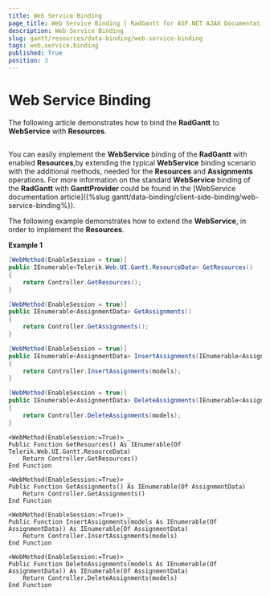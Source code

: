 ```yaml
---
title: Web Service Binding
page_title: Web Service Binding | RadGantt for ASP.NET AJAX Documentation
description: Web Service Binding
slug: gantt/resources/data-binding/web-service-binding
tags: web,service,binding
published: True
position: 3
---
```


# Web Service Binding

The following article demonstrates how to bind the **RadGantt** to **WebService** with **Resources**.

## 

You can easily implement the **WebService** binding of the **RadGantt** with enabled **Resources**,by extending the typical **WebService** binding scenario with the additional methods, needed for the **Resources** and **Assignments** operations. For more information on the standard **WebService** binding of the **RadGantt** with **GanttProvider** could be found in the [WebService documentation article]({%slug gantt/data-binding/client-side-binding/web-service-binding%}).

The following example demonstrates how to extend the **WebService**, in order to implement the **Resources**.

**Example 1**

````C#	
[WebMethod(EnableSession = true)]
public IEnumerable<Telerik.Web.UI.Gantt.ResourceData> GetResources()
{
    return Controller.GetResources();
}

[WebMethod(EnableSession = true)]
public IEnumerable<AssignmentData> GetAssignments()
{
    return Controller.GetAssignments();
}

[WebMethod(EnableSession = true)]
public IEnumerable<AssignmentData> InsertAssignments(IEnumerable<AssignmentData> models)
{
    return Controller.InsertAssignments(models);
}

[WebMethod(EnableSession = true)]
public IEnumerable<AssignmentData> DeleteAssignments(IEnumerable<AssignmentData> models)
{
    return Controller.DeleteAssignments(models);
}
````
````VB
<WebMethod(EnableSession:=True)> _
Public Function GetResources() As IEnumerable(Of Telerik.Web.UI.Gantt.ResourceData)
    Return Controller.GetResources()
End Function

<WebMethod(EnableSession:=True)> _
Public Function GetAssignments() As IEnumerable(Of AssignmentData)
    Return Controller.GetAssignments()
End Function

<WebMethod(EnableSession:=True)> _
Public Function InsertAssignments(models As IEnumerable(Of AssignmentData)) As IEnumerable(Of AssignmentData)
    Return Controller.InsertAssignments(models)
End Function

<WebMethod(EnableSession:=True)> _
Public Function DeleteAssignments(models As IEnumerable(Of AssignmentData)) As IEnumerable(Of AssignmentData)
    Return Controller.DeleteAssignments(models)
End Function	
````


